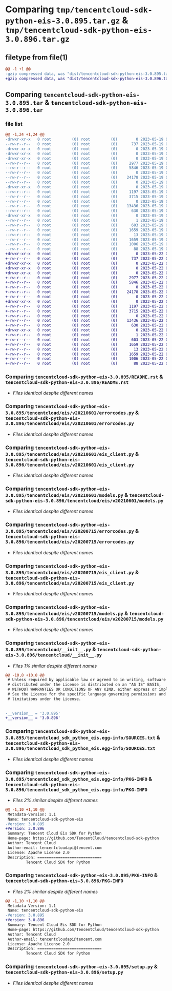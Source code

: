 # Comparing `tmp/tencentcloud-sdk-python-eis-3.0.895.tar.gz` & `tmp/tencentcloud-sdk-python-eis-3.0.896.tar.gz`

## filetype from file(1)

```diff
@@ -1 +1 @@
-gzip compressed data, was "dist/tencentcloud-sdk-python-eis-3.0.895.tar", last modified: Fri May 19 02:50:30 2023, max compression
+gzip compressed data, was "dist/tencentcloud-sdk-python-eis-3.0.896.tar", last modified: Mon May 22 00:22:41 2023, max compression
```

## Comparing `tencentcloud-sdk-python-eis-3.0.895.tar` & `tencentcloud-sdk-python-eis-3.0.896.tar`

### file list

```diff
@@ -1,24 +1,24 @@
-drwxr-xr-x   0 root         (0) root         (0)        0 2023-05-19 02:50:30.000000 tencentcloud-sdk-python-eis-3.0.895/
--rw-r--r--   0 root         (0) root         (0)      737 2023-05-19 02:50:30.000000 tencentcloud-sdk-python-eis-3.0.895/README.rst
-drwxr-xr-x   0 root         (0) root         (0)        0 2023-05-19 02:50:30.000000 tencentcloud-sdk-python-eis-3.0.895/tencentcloud/
-drwxr-xr-x   0 root         (0) root         (0)        0 2023-05-19 02:50:30.000000 tencentcloud-sdk-python-eis-3.0.895/tencentcloud/eis/
-drwxr-xr-x   0 root         (0) root         (0)        0 2023-05-19 02:50:30.000000 tencentcloud-sdk-python-eis-3.0.895/tencentcloud/eis/v20210601/
--rw-r--r--   0 root         (0) root         (0)     2977 2023-05-19 02:50:30.000000 tencentcloud-sdk-python-eis-3.0.895/tencentcloud/eis/v20210601/errorcodes.py
--rw-r--r--   0 root         (0) root         (0)     5846 2023-05-19 02:50:30.000000 tencentcloud-sdk-python-eis-3.0.895/tencentcloud/eis/v20210601/eis_client.py
--rw-r--r--   0 root         (0) root         (0)        0 2023-05-19 02:50:30.000000 tencentcloud-sdk-python-eis-3.0.895/tencentcloud/eis/v20210601/__init__.py
--rw-r--r--   0 root         (0) root         (0)    24178 2023-05-19 02:50:30.000000 tencentcloud-sdk-python-eis-3.0.895/tencentcloud/eis/v20210601/models.py
--rw-r--r--   0 root         (0) root         (0)        0 2023-05-19 02:50:30.000000 tencentcloud-sdk-python-eis-3.0.895/tencentcloud/eis/__init__.py
-drwxr-xr-x   0 root         (0) root         (0)        0 2023-05-19 02:50:30.000000 tencentcloud-sdk-python-eis-3.0.895/tencentcloud/eis/v20200715/
--rw-r--r--   0 root         (0) root         (0)     1197 2023-05-19 02:50:30.000000 tencentcloud-sdk-python-eis-3.0.895/tencentcloud/eis/v20200715/errorcodes.py
--rw-r--r--   0 root         (0) root         (0)     3715 2023-05-19 02:50:30.000000 tencentcloud-sdk-python-eis-3.0.895/tencentcloud/eis/v20200715/eis_client.py
--rw-r--r--   0 root         (0) root         (0)        0 2023-05-19 02:50:30.000000 tencentcloud-sdk-python-eis-3.0.895/tencentcloud/eis/v20200715/__init__.py
--rw-r--r--   0 root         (0) root         (0)    13436 2023-05-19 02:50:30.000000 tencentcloud-sdk-python-eis-3.0.895/tencentcloud/eis/v20200715/models.py
--rw-r--r--   0 root         (0) root         (0)      630 2023-05-19 02:50:30.000000 tencentcloud-sdk-python-eis-3.0.895/tencentcloud/__init__.py
-drwxr-xr-x   0 root         (0) root         (0)        0 2023-05-19 02:50:30.000000 tencentcloud-sdk-python-eis-3.0.895/tencentcloud_sdk_python_eis.egg-info/
--rw-r--r--   0 root         (0) root         (0)        1 2023-05-19 02:50:30.000000 tencentcloud-sdk-python-eis-3.0.895/tencentcloud_sdk_python_eis.egg-info/dependency_links.txt
--rw-r--r--   0 root         (0) root         (0)      603 2023-05-19 02:50:30.000000 tencentcloud-sdk-python-eis-3.0.895/tencentcloud_sdk_python_eis.egg-info/SOURCES.txt
--rw-r--r--   0 root         (0) root         (0)     1659 2023-05-19 02:50:30.000000 tencentcloud-sdk-python-eis-3.0.895/tencentcloud_sdk_python_eis.egg-info/PKG-INFO
--rw-r--r--   0 root         (0) root         (0)       13 2023-05-19 02:50:30.000000 tencentcloud-sdk-python-eis-3.0.895/tencentcloud_sdk_python_eis.egg-info/top_level.txt
--rw-r--r--   0 root         (0) root         (0)     1659 2023-05-19 02:50:30.000000 tencentcloud-sdk-python-eis-3.0.895/PKG-INFO
--rw-r--r--   0 root         (0) root         (0)     1006 2023-05-19 02:50:30.000000 tencentcloud-sdk-python-eis-3.0.895/setup.py
--rw-r--r--   0 root         (0) root         (0)       88 2023-05-19 02:50:30.000000 tencentcloud-sdk-python-eis-3.0.895/setup.cfg
+drwxr-xr-x   0 root         (0) root         (0)        0 2023-05-22 00:22:41.000000 tencentcloud-sdk-python-eis-3.0.896/
+-rw-r--r--   0 root         (0) root         (0)      737 2023-05-22 00:22:41.000000 tencentcloud-sdk-python-eis-3.0.896/README.rst
+drwxr-xr-x   0 root         (0) root         (0)        0 2023-05-22 00:22:41.000000 tencentcloud-sdk-python-eis-3.0.896/tencentcloud/
+drwxr-xr-x   0 root         (0) root         (0)        0 2023-05-22 00:22:41.000000 tencentcloud-sdk-python-eis-3.0.896/tencentcloud/eis/
+drwxr-xr-x   0 root         (0) root         (0)        0 2023-05-22 00:22:41.000000 tencentcloud-sdk-python-eis-3.0.896/tencentcloud/eis/v20210601/
+-rw-r--r--   0 root         (0) root         (0)     2977 2023-05-22 00:22:41.000000 tencentcloud-sdk-python-eis-3.0.896/tencentcloud/eis/v20210601/errorcodes.py
+-rw-r--r--   0 root         (0) root         (0)     5846 2023-05-22 00:22:41.000000 tencentcloud-sdk-python-eis-3.0.896/tencentcloud/eis/v20210601/eis_client.py
+-rw-r--r--   0 root         (0) root         (0)        0 2023-05-22 00:22:41.000000 tencentcloud-sdk-python-eis-3.0.896/tencentcloud/eis/v20210601/__init__.py
+-rw-r--r--   0 root         (0) root         (0)    24178 2023-05-22 00:22:41.000000 tencentcloud-sdk-python-eis-3.0.896/tencentcloud/eis/v20210601/models.py
+-rw-r--r--   0 root         (0) root         (0)        0 2023-05-22 00:22:41.000000 tencentcloud-sdk-python-eis-3.0.896/tencentcloud/eis/__init__.py
+drwxr-xr-x   0 root         (0) root         (0)        0 2023-05-22 00:22:41.000000 tencentcloud-sdk-python-eis-3.0.896/tencentcloud/eis/v20200715/
+-rw-r--r--   0 root         (0) root         (0)     1197 2023-05-22 00:22:41.000000 tencentcloud-sdk-python-eis-3.0.896/tencentcloud/eis/v20200715/errorcodes.py
+-rw-r--r--   0 root         (0) root         (0)     3715 2023-05-22 00:22:41.000000 tencentcloud-sdk-python-eis-3.0.896/tencentcloud/eis/v20200715/eis_client.py
+-rw-r--r--   0 root         (0) root         (0)        0 2023-05-22 00:22:41.000000 tencentcloud-sdk-python-eis-3.0.896/tencentcloud/eis/v20200715/__init__.py
+-rw-r--r--   0 root         (0) root         (0)    13436 2023-05-22 00:22:41.000000 tencentcloud-sdk-python-eis-3.0.896/tencentcloud/eis/v20200715/models.py
+-rw-r--r--   0 root         (0) root         (0)      630 2023-05-22 00:22:41.000000 tencentcloud-sdk-python-eis-3.0.896/tencentcloud/__init__.py
+drwxr-xr-x   0 root         (0) root         (0)        0 2023-05-22 00:22:41.000000 tencentcloud-sdk-python-eis-3.0.896/tencentcloud_sdk_python_eis.egg-info/
+-rw-r--r--   0 root         (0) root         (0)        1 2023-05-22 00:22:41.000000 tencentcloud-sdk-python-eis-3.0.896/tencentcloud_sdk_python_eis.egg-info/dependency_links.txt
+-rw-r--r--   0 root         (0) root         (0)      603 2023-05-22 00:22:41.000000 tencentcloud-sdk-python-eis-3.0.896/tencentcloud_sdk_python_eis.egg-info/SOURCES.txt
+-rw-r--r--   0 root         (0) root         (0)     1659 2023-05-22 00:22:41.000000 tencentcloud-sdk-python-eis-3.0.896/tencentcloud_sdk_python_eis.egg-info/PKG-INFO
+-rw-r--r--   0 root         (0) root         (0)       13 2023-05-22 00:22:41.000000 tencentcloud-sdk-python-eis-3.0.896/tencentcloud_sdk_python_eis.egg-info/top_level.txt
+-rw-r--r--   0 root         (0) root         (0)     1659 2023-05-22 00:22:41.000000 tencentcloud-sdk-python-eis-3.0.896/PKG-INFO
+-rw-r--r--   0 root         (0) root         (0)     1006 2023-05-22 00:22:41.000000 tencentcloud-sdk-python-eis-3.0.896/setup.py
+-rw-r--r--   0 root         (0) root         (0)       88 2023-05-22 00:22:41.000000 tencentcloud-sdk-python-eis-3.0.896/setup.cfg
```

### Comparing `tencentcloud-sdk-python-eis-3.0.895/README.rst` & `tencentcloud-sdk-python-eis-3.0.896/README.rst`

 * *Files identical despite different names*

### Comparing `tencentcloud-sdk-python-eis-3.0.895/tencentcloud/eis/v20210601/errorcodes.py` & `tencentcloud-sdk-python-eis-3.0.896/tencentcloud/eis/v20210601/errorcodes.py`

 * *Files identical despite different names*

### Comparing `tencentcloud-sdk-python-eis-3.0.895/tencentcloud/eis/v20210601/eis_client.py` & `tencentcloud-sdk-python-eis-3.0.896/tencentcloud/eis/v20210601/eis_client.py`

 * *Files identical despite different names*

### Comparing `tencentcloud-sdk-python-eis-3.0.895/tencentcloud/eis/v20210601/models.py` & `tencentcloud-sdk-python-eis-3.0.896/tencentcloud/eis/v20210601/models.py`

 * *Files identical despite different names*

### Comparing `tencentcloud-sdk-python-eis-3.0.895/tencentcloud/eis/v20200715/errorcodes.py` & `tencentcloud-sdk-python-eis-3.0.896/tencentcloud/eis/v20200715/errorcodes.py`

 * *Files identical despite different names*

### Comparing `tencentcloud-sdk-python-eis-3.0.895/tencentcloud/eis/v20200715/eis_client.py` & `tencentcloud-sdk-python-eis-3.0.896/tencentcloud/eis/v20200715/eis_client.py`

 * *Files identical despite different names*

### Comparing `tencentcloud-sdk-python-eis-3.0.895/tencentcloud/eis/v20200715/models.py` & `tencentcloud-sdk-python-eis-3.0.896/tencentcloud/eis/v20200715/models.py`

 * *Files identical despite different names*

### Comparing `tencentcloud-sdk-python-eis-3.0.895/tencentcloud/__init__.py` & `tencentcloud-sdk-python-eis-3.0.896/tencentcloud/__init__.py`

 * *Files 1% similar despite different names*

```diff
@@ -10,8 +10,8 @@
 # Unless required by applicable law or agreed to in writing, software
 # distributed under the License is distributed on an "AS IS" BASIS,
 # WITHOUT WARRANTIES OR CONDITIONS OF ANY KIND, either express or implied.
 # See the License for the specific language governing permissions and
 # limitations under the License.
 
 
-__version__ = '3.0.895'
+__version__ = '3.0.896'
```

### Comparing `tencentcloud-sdk-python-eis-3.0.895/tencentcloud_sdk_python_eis.egg-info/SOURCES.txt` & `tencentcloud-sdk-python-eis-3.0.896/tencentcloud_sdk_python_eis.egg-info/SOURCES.txt`

 * *Files identical despite different names*

### Comparing `tencentcloud-sdk-python-eis-3.0.895/tencentcloud_sdk_python_eis.egg-info/PKG-INFO` & `tencentcloud-sdk-python-eis-3.0.896/tencentcloud_sdk_python_eis.egg-info/PKG-INFO`

 * *Files 2% similar despite different names*

```diff
@@ -1,10 +1,10 @@
 Metadata-Version: 1.1
 Name: tencentcloud-sdk-python-eis
-Version: 3.0.895
+Version: 3.0.896
 Summary: Tencent Cloud Eis SDK for Python
 Home-page: https://github.com/TencentCloud/tencentcloud-sdk-python
 Author: Tencent Cloud
 Author-email: tencentcloudapi@tencent.com
 License: Apache License 2.0
 Description: ============================
         Tencent Cloud SDK for Python
```

### Comparing `tencentcloud-sdk-python-eis-3.0.895/PKG-INFO` & `tencentcloud-sdk-python-eis-3.0.896/PKG-INFO`

 * *Files 2% similar despite different names*

```diff
@@ -1,10 +1,10 @@
 Metadata-Version: 1.1
 Name: tencentcloud-sdk-python-eis
-Version: 3.0.895
+Version: 3.0.896
 Summary: Tencent Cloud Eis SDK for Python
 Home-page: https://github.com/TencentCloud/tencentcloud-sdk-python
 Author: Tencent Cloud
 Author-email: tencentcloudapi@tencent.com
 License: Apache License 2.0
 Description: ============================
         Tencent Cloud SDK for Python
```

### Comparing `tencentcloud-sdk-python-eis-3.0.895/setup.py` & `tencentcloud-sdk-python-eis-3.0.896/setup.py`

 * *Files identical despite different names*

